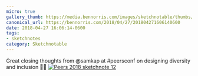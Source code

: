 ```yaml
---
micro: true
gallery_thumb: https://media.bennorris.com/images/sketchnotable/thumbs/peers-2018-sketchnote-12.jpg
canonical_url: https://bennorris.com/2018/04/27/201804271606140600
date: 2018-04-27 16:06:14-0600
tags:
- sketchnotes
category: Sketchnotable
---
```


Great closing thoughts from @samkap at #peersconf on designing diversity and inclusion ✍🏼 [![Peers 2018 sketchnote 12](https://media.bennorris.com/images/sketchnotable/peers-2018/peers-2018-sketchnote-12.jpg)](https://media.bennorris.com/images/sketchnotable/peers-2018/peers-2018-sketchnote-12.jpg)